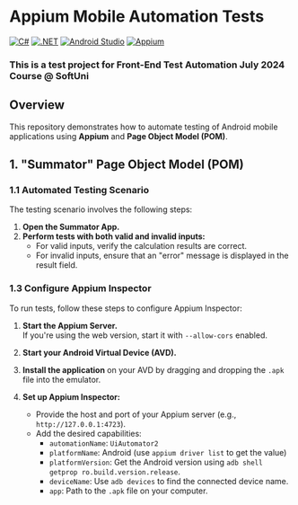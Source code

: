 # Appium Mobile Automation Tests

[![C#](https://img.shields.io/badge/Made%20with-C%23-239120.svg)](https://learn.microsoft.com/en-us/dotnet/csharp/)
[![.NET](https://img.shields.io/badge/.NET-5C2D91.svg)](https://dotnet.microsoft.com/)
[![Android Studio](https://img.shields.io/badge/Built%20with-Android%20Studio-3DDC84.svg)](https://developer.android.com/studio)
[![Appium](https://img.shields.io/badge/tested%20with-Appium-41BDF5.svg)](https://appium.io/)

### This is a test project for Front-End Test Automation July 2024 Course @ SoftUni

## Overview
This repository demonstrates how to automate testing of Android mobile applications using **Appium** and **Page Object Model (POM)**.

## 1. "Summator" Page Object Model (POM)
### 1.1 Automated Testing Scenario

The testing scenario involves the following steps:

1. **Open the Summator App.**
2. **Perform tests with both valid and invalid inputs:**
   - For valid inputs, verify the calculation results are correct.
   - For invalid inputs, ensure that an "error" message is displayed in the result field.

### 1.3 Configure Appium Inspector

To run tests, follow these steps to configure Appium Inspector:

1. **Start the Appium Server.**  
   If you're using the web version, start it with `--allow-cors` enabled.
   
2. **Start your Android Virtual Device (AVD).**
   
3. **Install the application** on your AVD by dragging and dropping the `.apk` file into the emulator.

4. **Set up Appium Inspector:**
   - Provide the host and port of your Appium server (e.g., `http://127.0.0.1:4723`).
   - Add the desired capabilities:
     - `automationName`: `UiAutomator2`
     - `platformName`: Android (use `appium driver list` to get the value)
     - `platformVersion`: Get the Android version using `adb shell getprop ro.build.version.release`.
     - `deviceName`: Use `adb devices` to find the connected device name.
     - `app`: Path to the `.apk` file on your computer.
